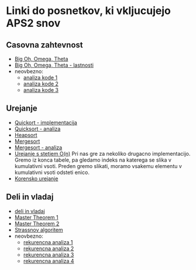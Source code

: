 # Linki do posnetkov, ki vkljucujejo APS2 snov

## Casovna zahtevnost
- [Big Oh, Omega, Theta](https://youtu.be/A03oI0znAoc)
- [Big Oh, Omega, Theta - lastnosti](https://youtu.be/NI4OKSvGAgM)
- neovbezno:
    - [analiza kode 1](https://youtu.be/9TlHvipP5yA)
    - [analiza kode 2](https://youtu.be/9SgLBjXqwd4)
    - [analiza kode 3](https://youtu.be/p1EnSvS3urU)


## Urejanje
- [Quickort - implementacija](https://www.youtube.com/watch?v=7h1s2SojIRw) 
- [Quicksort - analiza](https://www.youtube.com/watch?v=-qOVVRIZzao)
- [Heapsort](https://www.youtube.com/watch?v=HqPJF2L5h9U)
- [Mergesort](https://www.youtube.com/watch?v=mB5HXBb_HY8)
- [Mergesort - analiza](https://www.youtube.com/watch?v=ak-pz7tS5DE)
- [Urejanje s stetjem O(n)](https://www.youtube.com/watch?v=OKd534EWcdk)
    Pri nas gre za nekoliko drugacno implementacijo. Gremo iz konca tabele, pa gledamo indeks na katerega se slika v kumulativni vsoti. Preden gremo slikati, moramo
    vsakemu elementu v kumulativni vsoti odsteti enico.
- [Korensko urejanje](https://www.youtube.com/watch?v=nu4gDuFabIM)

## Deli in vladaj
- [deli in vladaj](https://youtu.be/2Rr2tW9zvRg)
- [Master Theorem 1](https://youtu.be/OynWkEj0S-s)
- [Master Theorem 2](https://youtu.be/CyknhZbfMqc)
- [Strassnov algoritem](https://youtu.be/0oJyNmEbS4w)
- neovbezno:
    - [rekurencna analiza 1](https://youtu.be/4V30R3I1vLI)
    - [rekurencna analiza 2](https://youtu.be/IawM82BQ4II)
    - [rekurencna analiza 3](https://youtu.be/MhT7XmxhaCE)
    - [rekurencna analiza 4](https://youtu.be/JvcqtZk2mng)

